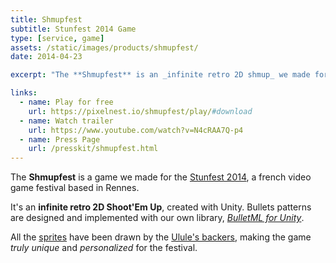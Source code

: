 ```yaml
---
title: Shmupfest
subtitle: Stunfest 2014 Game
type: [service, game]
assets: /static/images/products/shmupfest/
date: 2014-04-23

excerpt: "The **Shmupfest** is an _infinite retro 2D shmup_ we made for the Stunfest 2014 festival."

links:
  - name: Play for free
    url: https://pixelnest.io/shmupfest/play/#download
  - name: Watch trailer
    url: https://www.youtube.com/watch?v=N4cRAA7Q-p4
  - name: Press Page
    url: /presskit/shmupfest.html
---
```


The **Shmupfest** is a game we made for the [Stunfest 2014][stunfest], a french video game festival based in Rennes.

It's an **infinite retro 2D Shoot'Em Up**, created with Unity. Bullets patterns are designed and implemented with our own library, _[BulletML for Unity][bulletml]_.

All the [sprites][shmupfest] have been drawn by the [Ulule's backers][ulule], making the game _truly unique_ and _personalized_ for the festival.


[play]:      https://pixelnest.io/shmupfest/play/
[stunfest]:  http://stunfest.fr/
[shmupfest]: http://shmupfest.stunfest.fr/
[ulule]:     http://fr.ulule.com/stunfest-2014/
[bulletml]:  /docs/bulletml-for-unity/
[screen1]:   /static/images/products/shmupfest/screen-01.png
[screen2]:   /static/images/products/shmupfest/screen-02.png
[screen3]:   /static/images/products/shmupfest/screen-03.png
[screen4]:   /static/images/products/shmupfest/screen-04.png
[screen5]:   /static/images/products/shmupfest/screen-05.png
